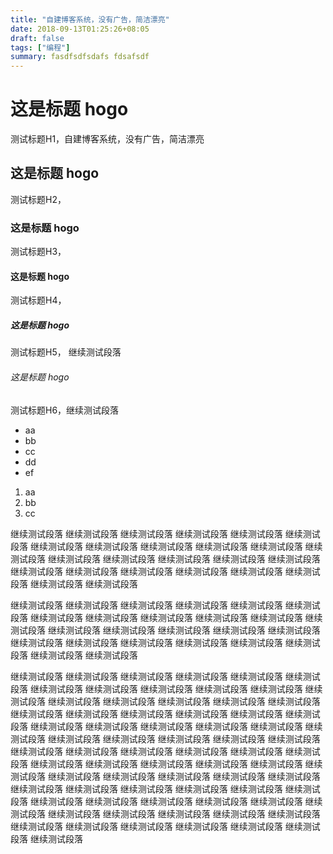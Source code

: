 ```yaml
---
title: "自建博客系统，没有广告，简洁漂亮"
date: 2018-09-13T01:25:26+08:05
draft: false
tags: ["编程"]
summary: fasdfsdfsdafs fdsafsdf
---
```


# 这是标题 hogo
测试标题H1，自建博客系统，没有广告，简洁漂亮

## 这是标题 hogo
测试标题H2，

### 这是标题 hogo
测试标题H3，

#### 这是标题 hogo
测试标题H4，

##### 这是标题 hogo
测试标题H5， 继续测试段落

###### 这是标题 hogo
测试标题H6，继续测试段落

* aa
* bb
* cc
* dd
* ef

1. aa
2. bb
3. cc

继续测试段落 继续测试段落 继续测试段落 继续测试段落 继续测试段落 继续测试段落 继续测试段落 继续测试段落 继续测试段落 继续测试段落 继续测试段落 继续测试段落 继续测试段落 继续测试段落 继续测试段落 继续测试段落 继续测试段落 继续测试段落 继续测试段落 继续测试段落 继续测试段落 继续测试段落 继续测试段落 继续测试段落 继续测试段落


继续测试段落 继续测试段落 继续测试段落 继续测试段落 继续测试段落 继续测试段落 继续测试段落 继续测试段落 继续测试段落 继续测试段落 继续测试段落 继续测试段落 继续测试段落 继续测试段落 继续测试段落 继续测试段落 继续测试段落 继续测试段落 继续测试段落 继续测试段落 继续测试段落 继续测试段落 继续测试段落 继续测试段落 继续测试段落

继续测试段落 继续测试段落 继续测试段落 继续测试段落 继续测试段落 继续测试段落 继续测试段落 继续测试段落 继续测试段落 继续测试段落 继续测试段落 继续测试段落 继续测试段落 继续测试段落 继续测试段落 继续测试段落 继续测试段落 继续测试段落 继续测试段落 继续测试段落 继续测试段落 继续测试段落 继续测试段落 继续测试段落 继续测试段落
继续测试段落 继续测试段落 继续测试段落 继续测试段落 继续测试段落 继续测试段落 继续测试段落 继续测试段落 继续测试段落 继续测试段落 继续测试段落 继续测试段落 继续测试段落 继续测试段落 继续测试段落 继续测试段落 继续测试段落 继续测试段落 继续测试段落 继续测试段落 继续测试段落 继续测试段落 继续测试段落 继续测试段落 继续测试段落
继续测试段落 继续测试段落 继续测试段落 继续测试段落 继续测试段落 继续测试段落 继续测试段落 继续测试段落 继续测试段落 继续测试段落 继续测试段落 继续测试段落 继续测试段落 继续测试段落 继续测试段落 继续测试段落 继续测试段落 继续测试段落 继续测试段落 继续测试段落 继续测试段落 继续测试段落 继续测试段落 继续测试段落 继续测试段落

